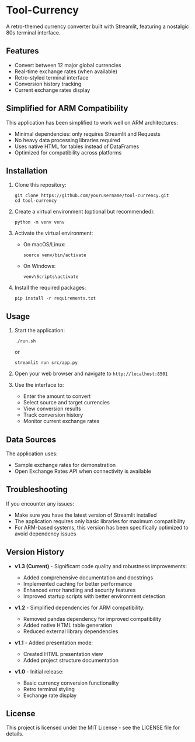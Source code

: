 # Tool-Currency

A retro-themed currency converter built with Streamlit, featuring a nostalgic 80s terminal interface.

## Features

- Convert between 12 major global currencies
- Real-time exchange rates (when available)
- Retro-styled terminal interface
- Conversion history tracking
- Current exchange rates display

## Simplified for ARM Compatibility

This application has been simplified to work well on ARM architectures:
- Minimal dependencies: only requires Streamlit and Requests
- No heavy data processing libraries required
- Uses native HTML for tables instead of DataFrames
- Optimized for compatibility across platforms

## Installation

1. Clone this repository:
   ```
   git clone https://github.com/yourusername/tool-currency.git
   cd tool-currency
   ```

2. Create a virtual environment (optional but recommended):
   ```
   python -m venv venv
   ```

3. Activate the virtual environment:
   - On macOS/Linux:
     ```
     source venv/bin/activate
     ```
   - On Windows:
     ```
     venv\Scripts\activate
     ```

4. Install the required packages:
   ```
   pip install -r requirements.txt
   ```

## Usage

1. Start the application:
   ```
   ./run.sh
   ```
   or
   ```
   streamlit run src/app.py
   ```

2. Open your web browser and navigate to `http://localhost:8501`

3. Use the interface to:
   - Enter the amount to convert
   - Select source and target currencies
   - View conversion results
   - Track conversion history
   - Monitor current exchange rates

## Data Sources

The application uses:
- Sample exchange rates for demonstration
- Open Exchange Rates API when connectivity is available

## Troubleshooting

If you encounter any issues:
- Make sure you have the latest version of Streamlit installed
- The application requires only basic libraries for maximum compatibility
- For ARM-based systems, this version has been specifically optimized to avoid dependency issues

## Version History

- **v1.3 (Current)** - Significant code quality and robustness improvements:
  - Added comprehensive documentation and docstrings
  - Implemented caching for better performance
  - Enhanced error handling and security features
  - Improved startup scripts with better environment detection

- **v1.2** - Simplified dependencies for ARM compatibility:
  - Removed pandas dependency for improved compatibility
  - Added native HTML table generation
  - Reduced external library dependencies

- **v1.1** - Added presentation mode:
  - Created HTML presentation view
  - Added project structure documentation

- **v1.0** - Initial release:
  - Basic currency conversion functionality
  - Retro terminal styling
  - Exchange rate display

## License

This project is licensed under the MIT License - see the LICENSE file for details.